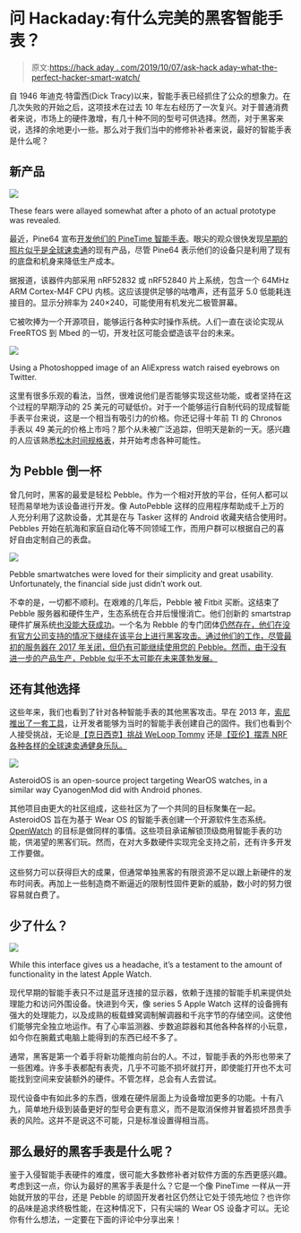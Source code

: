 # 问 Hackaday:有什么完美的黑客智能手表？

> 原文:[https://hack aday . com/2019/10/07/ask-hack aday-what-the-perfect-hacker-smart-watch/](https://hackaday.com/2019/10/07/ask-hackaday-whats-the-perfect-hacker-smart-watch/)

自 1946 年迪克·特雷西(Dick Tracy)以来，智能手表已经抓住了公众的想象力。在几次失败的开始之后，这项技术在过去 10 年左右经历了一次复兴。对于普通消费者来说，市场上的硬件激增，有几十种不同的型号可供选择。然而，对于黑客来说，选择的余地更小一些。那么对于我们当中的修修补补者来说，最好的智能手表是什么呢？

## 新产品

![](../Images/8ed03917d31fb0fd782ae5a9a01e4101.png)

These fears were allayed somewhat after a photo of an actual prototype was revealed.

最近，Pine64 宣布[开发他们的 PineTime 智能手表](https://wiki.pine64.org/index.php/PineTime)。眼尖的观众很快发现[早期的照片似乎是全球速卖通](https://twitter.com/thepine64/status/1172837428526223366)的现有产品，尽管 Pine64 表示他们的设备只是利用了现有的底盘和机身来降低生产成本。

据报道，该器件内部采用 nRF52832 或 nRF52840 片上系统，包含一个 64MHz ARM Cortex-M4F CPU 内核。这应该提供足够的咕噜声，还有蓝牙 5.0 低能耗连接目的。显示分辨率为 240×240，可能使用有机发光二极管屏幕。

它被吹捧为一个开源项目，能够运行各种实时操作系统。人们一直在谈论实现从 FreeRTOS 到 Mbed 的一切，开发社区可能会塑造该平台的未来。

![](../Images/b2b225ff1eb17dc6384aa74a8b68f775.png)

Using a Photoshopped image of an AliExpress watch raised eyebrows on Twitter.

这里有很多乐观的看法，当然，很难说他们是否能够实现这些功能，或者坚持在这个过程的早期浮动的 25 美元的可疑低价。对于一个能够运行自制代码的现成智能手表平台来说，这是一个相当有吸引力的价格。你还记得十年前 TI 的 Chronos 手表以 49 美元的价格上市吗？那个从未被广泛追踪，但明天是新的一天。感兴趣的人应该熟悉[松木时间规格表](https://wiki.pine64.org/index.php/PineTime)，并开始考虑各种可能性。

## 为 Pebble 倒一杯

曾几何时，黑客的最爱是轻松 Pebble。作为一个相对开放的平台，任何人都可以轻而易举地为该设备进行开发。像 AutoPebble 这样的应用程序帮助成千上万的人充分利用了这款设备，尤其是在与 Tasker 这样的 Android 收藏夹结合使用时。Pebbles 开始在航海和家庭自动化等不同领域工作，而用户群可以根据自己的喜好自由定制自己的表盘。

![](../Images/623022a1720982bd663695b5192bf192.png)

Pebble smartwatches were loved for their simplicity and great usability. Unfortunately, the financial side just didn’t work out.

不幸的是，一切都不顺利。在艰难的几年后，Pebble 被 Fitbit 买断。这结束了 Pebble 服务器和硬件生产，生态系统在合并后慢慢消亡。他们创新的 smartstrap 硬件扩展系统[也没能大获成功](https://liliputing.com/2016/12/what-pebbles-shutdown-means-for-smartstrap-makers.html)。一个名为 Rebble 的专门团体[仍然存在，他们在没有官方公司支持的情况下继续在该平台上进行黑客攻击。通过他们的工作，尽管最初的服务器在 2017 年关闭，但仍有可能继续使用您的 Pebble。然而，由于没有进一步的产品生产，Pebble 似乎不太可能在未来蓬勃发展。](https://rebble.io/)

## 还有其他选择

这些年来，我们也看到了针对各种智能手表的其他黑客攻击。早在 2013 年，[索尼推出了一套工具](https://hackaday.com/2013/06/14/hackit-sony-invites-you-to-hack-its-smartwatch-firmware/)，让开发者能够为当时的智能手表创建自己的固件。我们也看到个人接受挑战，无论是[【克日西克】挑战 WeLoop Tommy](https://hackaday.com/2015/07/16/hackaday-prize-entry-new-firmware-for-a-smartwatch/) 还是[【亚伦】摆弄 NRF 各种各样的全球速卖通健身乐队。](https://hackaday.com/2019/02/20/custom-firmware-for-cheap-fitness-trackers/)

![](../Images/3d59bc991011804631ef4edd61a47015.png)

AsteroidOS is an open-source project targeting WearOS watches, in a similar way CyanogenMod did with Android phones.

其他项目由更大的社区组成，这些社区为了一个共同的目标聚集在一起。AsteroidOS 旨在为基于 Wear OS 的智能手表创建一个开源软件生态系统。 [OpenWatch](https://github.com/openwatchproject) 的目标是做同样的事情。这些项目承诺解锁顶级商用智能手表的功能，供渴望的黑客们玩。然而，在对大多数硬件实现完全支持之前，还有许多开发工作要做。

这些努力可以获得巨大的成果，但通常单独黑客的有限资源不足以跟上新硬件的发布时间表。再加上一些制造商不断逼近的限制性固件更新的威胁，数小时的努力很容易就白费了。

## 少了什么？

![](../Images/dcf55ac70a57794834faf127d5b34c83.png)

While this interface gives us a headache, it’s a testament to the amount of functionality in the latest Apple Watch.

现代早期的智能手表只不过是蓝牙连接的显示器，依赖于连接的智能手机来提供处理能力和访问外围设备。快进到今天，像 series 5 Apple Watch 这样的设备拥有强大的处理能力，以及成熟的板载蜂窝调制解调器和千兆字节的存储空间。这使他们能够完全独立地运作。有了心率监测器、步数追踪器和其他各种各样的小玩意，如今你在腕戴式电脑上能得到的东西已经不多了。

通常，黑客是第一个着手将新功能推向前台的人。不过，智能手表的外形也带来了一些困难。许多手表都配有表壳，几乎不可能不损坏就打开，即使能打开也不太可能找到空间来安装额外的硬件。不管怎样，总会有人去尝试。

现代设备中有如此多的东西，很难在硬件层面上为设备增加更多的功能。十有八九，简单地升级到装备更好的型号会更有意义，而不是取消保修并冒着损坏昂贵手表的风险。这并不是说这不可能，只是标准设置得相当高。

## 那么最好的黑客手表是什么呢？

鉴于入侵智能手表硬件的难度，很可能大多数修补者对软件方面的东西更感兴趣。考虑到这一点，你认为最好的黑客手表是什么？它是一个像 PineTime 一样从一开始就开放的平台，还是 Pebble 的顽固开发者社区仍然让它处于领先地位？也许你的品味是追求终极性能，在这种情况下，只有尖端的 Wear OS 设备才可以。无论你有什么想法，一定要在下面的评论中分享出来！